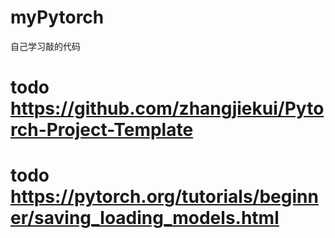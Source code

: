# myPytorch
自己学习敲的代码

# todo https://github.com/zhangjiekui/Pytorch-Project-Template
# todo https://pytorch.org/tutorials/beginner/saving_loading_models.html  
